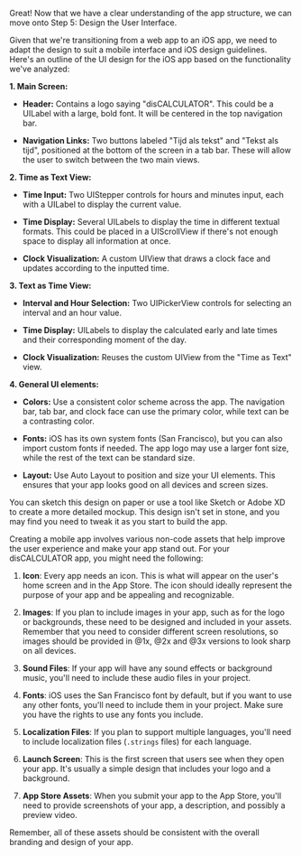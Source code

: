 Great! Now that we have a clear understanding of the app structure, we can move onto Step 5: Design the User Interface.

Given that we're transitioning from a web app to an iOS app, we need to adapt the design to suit a mobile interface and iOS design guidelines. Here's an outline of the UI design for the iOS app based on the functionality we've analyzed:

**1. Main Screen:**

- **Header:** Contains a logo saying "disCALCULATOR". This could be a UILabel with a large, bold font. It will be centered in the top navigation bar.

- **Navigation Links:** Two buttons labeled "Tijd als tekst" and "Tekst als tijd", positioned at the bottom of the screen in a tab bar. These will allow the user to switch between the two main views.

**2. Time as Text View:**

- **Time Input:** Two UIStepper controls for hours and minutes input, each with a UILabel to display the current value.

- **Time Display:** Several UILabels to display the time in different textual formats. This could be placed in a UIScrollView if there's not enough space to display all information at once.

- **Clock Visualization:** A custom UIView that draws a clock face and updates according to the inputted time.

**3. Text as Time View:**

- **Interval and Hour Selection:** Two UIPickerView controls for selecting an interval and an hour value.

- **Time Display:** UILabels to display the calculated early and late times and their corresponding moment of the day.

- **Clock Visualization:** Reuses the custom UIView from the "Time as Text" view.

**4. General UI elements:**

- **Colors:** Use a consistent color scheme across the app. The navigation bar, tab bar, and clock face can use the primary color, while text can be a contrasting color.

- **Fonts:** iOS has its own system fonts (San Francisco), but you can also import custom fonts if needed. The app logo may use a larger font size, while the rest of the text can be standard size.

- **Layout:** Use Auto Layout to position and size your UI elements. This ensures that your app looks good on all devices and screen sizes.

You can sketch this design on paper or use a tool like Sketch or Adobe XD to create a more detailed mockup. This design isn't set in stone, and you may find you need to tweak it as you start to build the app.

Creating a mobile app involves various non-code assets that help improve the user experience and make your app stand out. For your disCALCULATOR app, you might need the following:

1. **Icon**: Every app needs an icon. This is what will appear on the user's home screen and in the App Store. The icon should ideally represent the purpose of your app and be appealing and recognizable.

2. **Images**: If you plan to include images in your app, such as for the logo or backgrounds, these need to be designed and included in your assets. Remember that you need to consider different screen resolutions, so images should be provided in @1x, @2x and @3x versions to look sharp on all devices.

3. **Sound Files**: If your app will have any sound effects or background music, you'll need to include these audio files in your project.

4. **Fonts**: iOS uses the San Francisco font by default, but if you want to use any other fonts, you'll need to include them in your project. Make sure you have the rights to use any fonts you include.

5. **Localization Files**: If you plan to support multiple languages, you'll need to include localization files (`.strings` files) for each language.

6. **Launch Screen**: This is the first screen that users see when they open your app. It's usually a simple design that includes your logo and a background.

7. **App Store Assets**: When you submit your app to the App Store, you'll need to provide screenshots of your app, a description, and possibly a preview video. 

Remember, all of these assets should be consistent with the overall branding and design of your app.